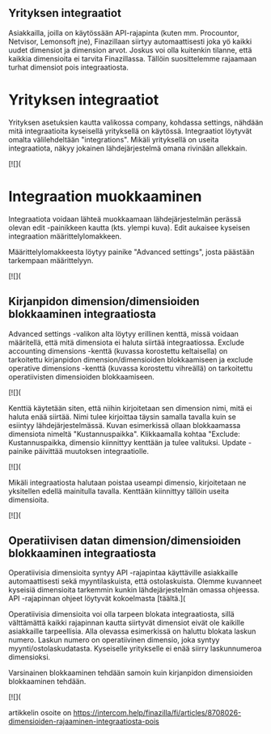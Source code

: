 ## Yrityksen integraatiot

Asiakkailla, joilla on käytössään API-rajapinta (kuten mm. Procountor, Netvisor, Lemonsoft jne), Finazillaan siirtyy automaattisesti joka yö kaikki uudet dimensiot ja dimension arvot. Joskus voi olla kuitenkin tilanne, että kaikkia dimensioita ei tarvita Finazillassa. Tällöin suosittelemme rajaamaan turhat dimensiot pois integraatiosta.

# Yrityksen integraatiot

Yrityksen asetuksien kautta valikossa company, kohdassa settings, nähdään mitä integraatioita kyseisellä yrityksellä on käytössä. Integraatiot löytyvät omalta välilehdeltään "integrations". Mikäli yrityksellä on useita integraatiota, näkyy jokainen lähdejärjestelmä omana rivinään allekkain.

[![](

# Integraation muokkaaminen

Integraatiota voidaan lähteä muokkaamaan lähdejärjestelmän perässä olevan edit -painikkeen kautta (kts. ylempi kuva). Edit aukaisee kyseisen integraation määrittelylomakkeen.

Määrittelylomakkeesta löytyy painike "Advanced settings", josta päästään tarkempaan määrittelyyn.

[![](

## Kirjanpidon dimension/dimensioiden blokkaaminen integraatiosta

Advanced settings -valikon alta löytyy erillinen kenttä, missä voidaan määritellä, että mitä dimensiota ei haluta siirtää integraatiossa. Exclude accounting dimensions -kenttä (kuvassa korostettu keltaisella) on tarkoitettu kirjanpidon dimension/dimensioiden blokkaamiseen ja exclude operative dimensions -kenttä (kuvassa korostettu vihreällä) on tarkoitettu operatiivisten dimensioiden blokkaamiseen.

[![](

Kenttiä käytetään siten, että niihin kirjoitetaan sen dimension nimi, mitä ei haluta enää siirtää. Nimi tulee kirjoittaa täysin samalla tavalla kuin se esiintyy lähdejärjestelmässä. Kuvan esimerkissä ollaan blokkaamassa dimensiota nimeltä "Kustannuspaikka". Klikkaamalla kohtaa "Exclude: Kustannuspaikka, dimensio kiinnittyy kenttään ja tulee valituksi. Update -painike päivittää muutoksen integraatiolle.

[![](

Mikäli integraatiosta halutaan poistaa useampi dimensio, kirjoitetaan ne yksitellen edellä mainitulla tavalla. Kenttään kiinnittyy tällöin useita dimensioita.

[![](

## Operatiivisen datan dimension/dimensioiden blokkaaminen integraatiosta

Operatiivisia dimensioita syntyy API -rajapintaa käyttäville asiakkaille automaattisesti sekä myyntilaskuista, että ostolaskuista. Olemme kuvanneet kyseisiä dimensioita tarkemmin kunkin lähdejärjestelmän omassa ohjeessa. API -rajapinnan ohjeet löytyvät kokoelmasta [täältä.]( 

Operatiivisia dimensioita voi olla tarpeen blokata integraatiosta, sillä välttämättä kaikki rajapinnan kautta siirtyvät dimensiot eivät ole kaikille asiakkaille tarpeellisia. Alla olevassa esimerkissä on haluttu blokata laskun numero. Laskun numero on operatiivinen dimensio, joka syntyy myynti/ostolaskudatasta. Kyseiselle yritykselle ei enää siirry laskunnumeroa dimensioksi.

Varsinainen blokkaaminen tehdään samoin kuin kirjanpidon dimensioiden blokkaaminen tehdään.

[![](



artikkelin osoite on https://intercom.help/finazilla/fi/articles/8708026-dimensioiden-rajaaminen-integraatiosta-pois


